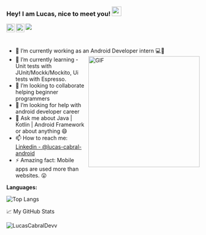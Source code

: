 ### Hey! I am Lucas, nice to meet you! <img src="https://media.giphy.com/media/hvRJCLFzcasrR4ia7z/giphy.gif" width="25px"> 
<a href="https://www.linkedin.com/in/lucas-cabral-android/">
  <img align="left" alt="Cabral's LinkedIn" width="22px" src="https://raw.githubusercontent.com/peterthehan/peterthehan/master/assets/linkedin.svg" />
</a>
<a href="https://open.spotify.com/user/m53jlw64ysng38bldm8oxeqjm">
  <img align="left" alt="Cabral's Spotify" width="22px" src="https://raw.githubusercontent.com/peterthehan/peterthehan/master/assets/spotify.svg" />
  
  ![](https://visitor-badge.glitch.me/badge?page_id=LucasCabralDevv.LucasCabralDevv)
</a> 

<br />

- 🔭 I’m currently working as an Android Developer intern 💻📱  <img align="right" alt="GIF" src="https://github.com/LucasCabralDevv/LucasCabralDevv/blob/main/1.gif?raw=true" width="290" height="290" />
- 🌱 I’m currently learning - Unit tests with JUnit/Mockk/Mockito, Ui tests with Espresso.
- 👯 I’m looking to collaborate helping beginner programmers 
- 🤔 I’m looking for help with android developer career 
- 💬 Ask me about Java | Kotlin | Android Framework or about anything 😄
- 📫 How to reach me: [Linkedin - @lucas-cabral-android](https://www.linkedin.com/in/lucas-cabral-android/)
- ⚡ Amazing fact: Mobile apps are used more than websites. 😮

**Languages:** 

![Top Langs](https://github-readme-stats.vercel.app/api/top-langs/?username=LucasCabralDevv&theme=gotham)

📈 My GitHub Stats
<p align="left"> <img src="https://github-readme-stats.vercel.app/api?username=LucasCabralDevv&show_icons=true&theme=gotham" alt="LucasCabralDevv" />
